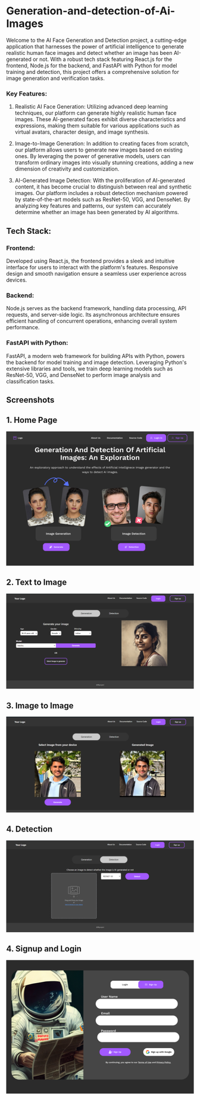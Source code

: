 
# Generation-and-detection-of-Ai-Images


Welcome to the AI Face Generation and Detection project, a cutting-edge application that harnesses the power of artificial intelligence to generate realistic human face images and detect whether an image has been AI-generated or not. With a robust tech stack featuring React.js for the frontend, Node.js for the backend, and FastAPI with Python for model training and detection, this project offers a comprehensive solution for image generation and verification tasks.


### Key Features:
1. Realistic AI Face Generation: Utilizing advanced deep learning techniques, our platform can generate highly realistic human face images. These AI-generated faces exhibit diverse characteristics and expressions, making them suitable for various applications such as virtual avatars, character design, and image synthesis.

2. Image-to-Image Generation: In addition to creating faces from scratch, our platform allows users to generate new images based on existing ones. By leveraging the power of generative models, users can transform ordinary images into visually stunning creations, adding a new dimension of creativity and customization.

3. AI-Generated Image Detection: With the proliferation of AI-generated content, it has become crucial to distinguish between real and synthetic images. Our platform includes a robust detection mechanism powered by state-of-the-art models such as ResNet-50, VGG, and DenseNet. By analyzing key features and patterns, our system can accurately determine whether an image has been generated by AI algorithms.


## Tech Stack:

### Frontend: 
Developed using React.js, the frontend provides a sleek and intuitive interface for users to interact with the platform's features. Responsive design and smooth navigation ensure a seamless user experience across devices.

### Backend:
Node.js serves as the backend framework, handling data processing, API requests, and server-side logic. Its asynchronous architecture ensures efficient handling of concurrent operations, enhancing overall system performance.

### FastAPI with Python:
FastAPI, a modern web framework for building APIs with Python, powers the backend for model training and image detection. Leveraging Python's extensive libraries and tools, we train deep learning models such as ResNet-50, VGG, and DenseNet to perform image analysis and classification tasks.


## Screenshots

## 1. Home Page
![App Screenshot](https://github.com/ChetanPatil12/screenshots/blob/main/Hero%20Section.png?raw=true)

## 2. Text to Image
![App Screenshot](https://github.com/ChetanPatil12/screenshots/blob/main/Screenshot%202024-04-05%20095953.png?raw=true)

## 3. Image to Image
![App Screenshot](https://github.com/ChetanPatil12/screenshots/blob/main/Screenshot%202024-04-05%20100140.png?raw=true)

## 4. Detection  
![App Screenshot](https://github.com/ChetanPatil12/screenshots/blob/main/Screenshot%202024-04-05%20100234.png?raw=truee)

## 4. Signup and Login 
![App Screenshot](https://github.com/ChetanPatil12/screenshots/blob/main/authenication.png?raw=true)

